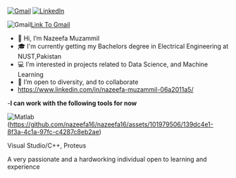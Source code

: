 [![Gmail](https://drive.google.com/file/d/1Fbf0PhMJZeg6UQGTVBcOvxDno6iB7PrG/view?usp=sharing)](mailto:nazeefa1609@gmail.com)
[![LinkedIn](https://drive.google.com/file/d/1rFCxA2WClYJTy2W0QpTKLO6qLHQ-MAMw/view?usp=sharing)](https://www.linkedin.com/in/nazeefa-muzammil-06a2011a5/)

![Gmail](https://drive.google.com/file/d/1Fbf0PhMJZeg6UQGTVBcOvxDno6iB7PrG/view?usp=sharing)[Link To Gmail](mailto:nazeefa1609@gmail.com)

- 👋 Hi, I’m Nazeefa Muzammil
- 🎓 I'm currently getting my Bachelors degree in Electrical Engineering at NUST,Pakistan
- 💻 I’m interested in projects related to Data Science, and Machine Learning
- 💁 I’m open to diversity, and to collaborate
- https://www.linkedin.com/in/nazeefa-muzammil-06a2011a5/



-**I can work with the following tools for now**

![Matlab](https://www.pngwing.com/en/free-png-tovcg)
(https://github.com/nazeefa16/nazeefa16/assets/101979506/139dc4e1-8f3a-4c1a-97fc-c4287c8eb2ae)

Visual Studio/C++,
Proteus

A very passionate and a hardworking individual open to learning and experience
<!---
nazeefa16/nazeefa16 is a ✨ special ✨ repository because its `README.md` (this file) appears on your GitHub profile.
You can click the Preview link to take a look at your changes.
--->
